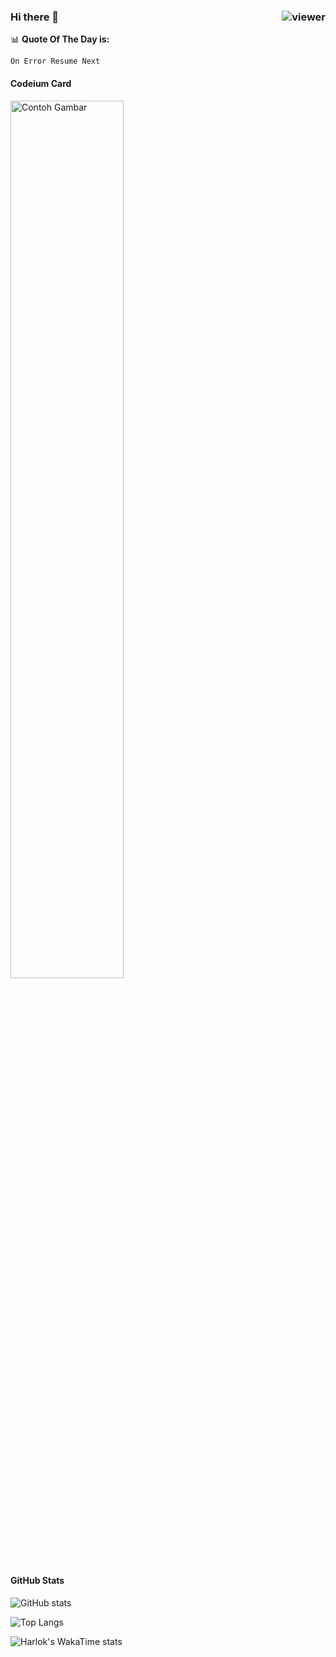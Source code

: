 ### Hi there 👋 <img align="right" src="https://komarev.com/ghpvc/?username=azhe403&style=for-the-badge" alt="viewer" />


📊 **Quote Of The Day is:**
```
On Error Resume Next
```

#### Codeium Card
<img src="https://codeium.com/profile/azhe403/card.png" alt="Contoh Gambar" width="60%"/>

#### GitHub Stats
![GitHub stats](https://github-readme-stats.vercel.app/api?username=azhe403&show_icons=true&show=reviews,discussions_started,discussions_answered,prs_merged,prs_merged_percentage&theme=radical)

![Top Langs](https://github-readme-stats.vercel.app/api/top-langs/?username=azhe403&show_icons=true&layout=compact&langs_count=15&theme=radical)

![Harlok's WakaTime stats](https://github-readme-stats.vercel.app/api/wakatime?username=azhe403&layout=compact&theme=radical)
